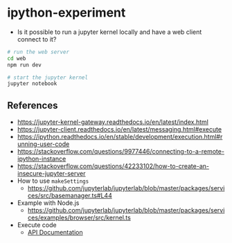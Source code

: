 # ipython-experiment

- Is it possible to run a jupyter kernel locally and have a web client connect to it?

```bash
# run the web server
cd web
npm run dev

# start the jupyter kernel
jupyter notebook
```

## References
- https://jupyter-kernel-gateway.readthedocs.io/en/latest/index.html
- https://jupyter-client.readthedocs.io/en/latest/messaging.html#execute
- https://ipython.readthedocs.io/en/stable/development/execution.html#running-user-code
- https://stackoverflow.com/questions/9977446/connecting-to-a-remote-ipython-instance
- https://stackoverflow.com/questions/42233102/how-to-create-an-insecure-jupyter-server
- How to use `makeSettings`
  - https://github.com/jupyterlab/jupyterlab/blob/master/packages/services/src/basemanager.ts#L44
- Example with Node.js
  - https://github.com/jupyterlab/jupyterlab/blob/master/packages/services/examples/browser/src/kernel.ts
- Execute code
  - [API Documentation](https://jupyterlab.github.io/jupyterlab/modules/_services_src_index_._services_src_kernel_kernel_.ikernelconnection.html#requestexecute)
